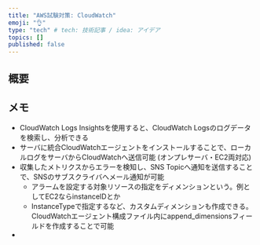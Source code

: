 ```yaml
---
title: "AWS試験対策: CloudWatch"
emoji: "👌"
type: "tech" # tech: 技術記事 / idea: アイデア
topics: []
published: false
---
```


## 概要

## メモ

- CloudWatch Logs Insightsを使用すると、CloudWatch Logsのログデータを検索し、分析できる
- サーバに統合CloudWatchエージェントをインストールすることで、ローカルログをサーバからCloudWatchへ送信可能 (オンプレサーバ・EC2両対応)
- 収集したメトリクスからエラーを検知し、SNS Topicへ通知を送信することで、SNSのサブスクライバへメール通知が可能
  - アラームを設定する対象リソースの指定をディメンションという。例としてEC2ならinstanceIDとか
  - InstanceTypeで指定するなど、カスタムディメンションも作成できる。CloudWatchエージェント構成ファイル内にappend_dimensionsフィールドを作成することで可能
- 